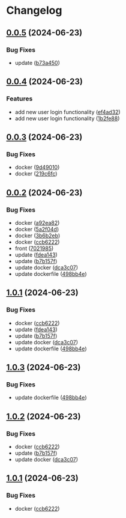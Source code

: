 # Changelog

## [0.0.5](https://github.com/dimaserbenyuk/devops-course/compare/frontend-v0.0.4...frontend-v0.0.5) (2024-06-23)


### Bug Fixes

* update ([b73a450](https://github.com/dimaserbenyuk/devops-course/commit/b73a450091f4338d58ce12feea341acb20c7c4c2))

## [0.0.4](https://github.com/dimaserbenyuk/devops-course/compare/frontend-v0.0.3...frontend-v0.0.4) (2024-06-23)


### Features

* add new user login functionality ([ef4ad32](https://github.com/dimaserbenyuk/devops-course/commit/ef4ad32dde16618a7d2b1944affa60a0d93fc25c))
* add new user login functionality ([1b2fe88](https://github.com/dimaserbenyuk/devops-course/commit/1b2fe8890e35b5432845f28e8134531e5359f599))

## [0.0.3](https://github.com/dimaserbenyuk/devops-course/compare/frontend-v0.0.2...frontend-v0.0.3) (2024-06-23)


### Bug Fixes

* docker ([9d49010](https://github.com/dimaserbenyuk/devops-course/commit/9d490102f88acfb447a5fed0dcfbd28cdc7ed07c))
* docker ([219c6fc](https://github.com/dimaserbenyuk/devops-course/commit/219c6fc060d4af8703f8c6ddad28292aa966a967))

## [0.0.2](https://github.com/dimaserbenyuk/devops-course/compare/frontend-v0.0.1...frontend-v0.0.2) (2024-06-23)


### Bug Fixes

* docker ([a92ea82](https://github.com/dimaserbenyuk/devops-course/commit/a92ea82e1e44a236596e38507c0ff3dfd77e474e))
* docker ([5a2f04d](https://github.com/dimaserbenyuk/devops-course/commit/5a2f04d56102910b0fdacb0a7aa78186f0556e1f))
* docker ([3b6b2eb](https://github.com/dimaserbenyuk/devops-course/commit/3b6b2ebcac0f233d8d1d1a163ea056d34448e448))
* docker ([ccb6222](https://github.com/dimaserbenyuk/devops-course/commit/ccb62221460fdfbbfd80db9b5db1719691214e3c))
* front ([7021985](https://github.com/dimaserbenyuk/devops-course/commit/70219854b582f30363185a0dc8dd899d71a79c46))
* update ([fdea143](https://github.com/dimaserbenyuk/devops-course/commit/fdea14382635bac4b3590f28fa94c3431b049e0c))
* update ([b7b157f](https://github.com/dimaserbenyuk/devops-course/commit/b7b157fbe83ed42c5249eaea466f233bfdb82b11))
* update docker ([dca3c07](https://github.com/dimaserbenyuk/devops-course/commit/dca3c071e158b0c0b69349a1c791e14af5a31aa5))
* update dockerfile ([498bb4e](https://github.com/dimaserbenyuk/devops-course/commit/498bb4e5075e35428c010b4881d885d211d2d9f4))

## [1.0.1](https://github.com/dimaserbenyuk/devops-course/compare/frontend-v1.0.0...frontend-v1.0.1) (2024-06-23)


### Bug Fixes

* docker ([ccb6222](https://github.com/dimaserbenyuk/devops-course/commit/ccb62221460fdfbbfd80db9b5db1719691214e3c))
* update ([fdea143](https://github.com/dimaserbenyuk/devops-course/commit/fdea14382635bac4b3590f28fa94c3431b049e0c))
* update ([b7b157f](https://github.com/dimaserbenyuk/devops-course/commit/b7b157fbe83ed42c5249eaea466f233bfdb82b11))
* update docker ([dca3c07](https://github.com/dimaserbenyuk/devops-course/commit/dca3c071e158b0c0b69349a1c791e14af5a31aa5))
* update dockerfile ([498bb4e](https://github.com/dimaserbenyuk/devops-course/commit/498bb4e5075e35428c010b4881d885d211d2d9f4))

## [1.0.3](https://github.com/dimaserbenyuk/devops-course/compare/frontend-v1.0.2...frontend-v1.0.3) (2024-06-23)


### Bug Fixes

* update dockerfile ([498bb4e](https://github.com/dimaserbenyuk/devops-course/commit/498bb4e5075e35428c010b4881d885d211d2d9f4))

## [1.0.2](https://github.com/dimaserbenyuk/devops-course/compare/frontend-v1.0.1...frontend-v1.0.2) (2024-06-23)


### Bug Fixes

* docker ([ccb6222](https://github.com/dimaserbenyuk/devops-course/commit/ccb62221460fdfbbfd80db9b5db1719691214e3c))
* update ([b7b157f](https://github.com/dimaserbenyuk/devops-course/commit/b7b157fbe83ed42c5249eaea466f233bfdb82b11))
* update docker ([dca3c07](https://github.com/dimaserbenyuk/devops-course/commit/dca3c071e158b0c0b69349a1c791e14af5a31aa5))

## [1.0.1](https://github.com/dimaserbenyuk/devops-course/compare/frontend-v1.0.0...frontend-v1.0.1) (2024-06-23)


### Bug Fixes

* docker ([ccb6222](https://github.com/dimaserbenyuk/devops-course/commit/ccb62221460fdfbbfd80db9b5db1719691214e3c))
